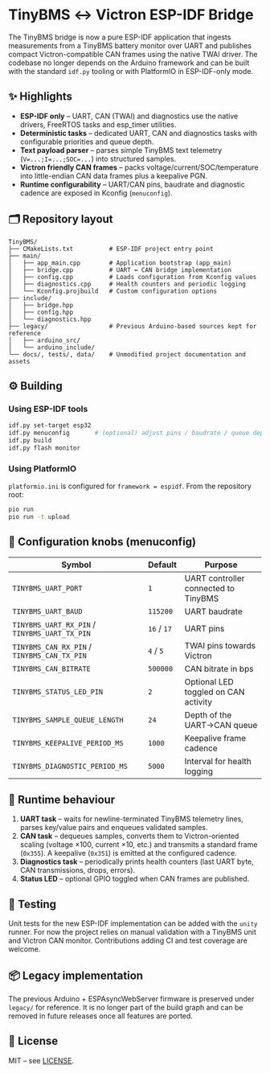 # TinyBMS ↔ Victron ESP-IDF Bridge

The TinyBMS bridge is now a pure ESP-IDF application that ingests measurements from a TinyBMS battery monitor over UART and publishes compact Victron-compatible CAN frames using the native TWAI driver. The codebase no longer depends on the Arduino framework and can be built with the standard `idf.py` tooling or with PlatformIO in ESP-IDF-only mode.

## ✨ Highlights

- **ESP-IDF only** – UART, CAN (TWAI) and diagnostics use the native drivers, FreeRTOS tasks and esp_timer utilities.
- **Deterministic tasks** – dedicated UART, CAN and diagnostics tasks with configurable priorities and queue depth.
- **Text payload parser** – parses simple TinyBMS text telemetry (`V=...;I=...;SOC=...`) into structured samples.
- **Victron friendly CAN frames** – packs voltage/current/SOC/temperature into little-endian CAN data frames plus a keepalive PGN.
- **Runtime configurability** – UART/CAN pins, baudrate and diagnostic cadence are exposed in Kconfig (`menuconfig`).

## 🗂️ Repository layout

```
TinyBMS/
├── CMakeLists.txt          # ESP-IDF project entry point
├── main/
│   ├── app_main.cpp        # Application bootstrap (app_main)
│   ├── bridge.cpp          # UART ↔ CAN bridge implementation
│   ├── config.cpp          # Loads configuration from Kconfig values
│   ├── diagnostics.cpp     # Health counters and periodic logging
│   └── Kconfig.projbuild   # Custom configuration options
├── include/
│   ├── bridge.hpp
│   ├── config.hpp
│   └── diagnostics.hpp
├── legacy/                 # Previous Arduino-based sources kept for reference
│   ├── arduino_src/
│   └── arduino_include/
└── docs/, tests/, data/    # Unmodified project documentation and assets
```

## ⚙️ Building

### Using ESP-IDF tools

```bash
idf.py set-target esp32
idf.py menuconfig       # (optional) adjust pins / baudrate / queue depth
idf.py build
idf.py flash monitor
```

### Using PlatformIO

`platformio.ini` is configured for `framework = espidf`. From the repository root:

```bash
pio run
pio run -t upload
```

## 🔧 Configuration knobs (menuconfig)

| Symbol | Default | Purpose |
|--------|---------|---------|
| `TINYBMS_UART_PORT` | `1` | UART controller connected to TinyBMS |
| `TINYBMS_UART_BAUD` | `115200` | UART baudrate |
| `TINYBMS_UART_RX_PIN` / `TINYBMS_UART_TX_PIN` | `16` / `17` | UART pins |
| `TINYBMS_CAN_RX_PIN` / `TINYBMS_CAN_TX_PIN` | `4` / `5` | TWAI pins towards Victron |
| `TINYBMS_CAN_BITRATE` | `500000` | CAN bitrate in bps |
| `TINYBMS_STATUS_LED_PIN` | `2` | Optional LED toggled on CAN activity |
| `TINYBMS_SAMPLE_QUEUE_LENGTH` | `24` | Depth of the UART→CAN queue |
| `TINYBMS_KEEPALIVE_PERIOD_MS` | `1000` | Keepalive frame cadence |
| `TINYBMS_DIAGNOSTIC_PERIOD_MS` | `5000` | Interval for health logging |

## 🧠 Runtime behaviour

1. **UART task** – waits for newline-terminated TinyBMS telemetry lines, parses key/value pairs and enqueues validated samples.
2. **CAN task** – dequeues samples, converts them to Victron-oriented scaling (voltage ×100, current ×10, etc.) and transmits a standard frame (`0x355`). A keepalive (`0x351`) is emitted at the configured cadence.
3. **Diagnostics task** – periodically prints health counters (last UART byte, CAN transmissions, drops, errors).
4. **Status LED** – optional GPIO toggled when CAN frames are published.

## 🧪 Testing

Unit tests for the new ESP-IDF implementation can be added with the `unity` runner. For now the project relies on manual validation with a TinyBMS unit and Victron CAN monitor. Contributions adding CI and test coverage are welcome.

## 📦 Legacy implementation

The previous Arduino + ESPAsyncWebServer firmware is preserved under `legacy/` for reference. It is no longer part of the build graph and can be removed in future releases once all features are ported.

## 📄 License

MIT – see [LICENSE](LICENSE).
